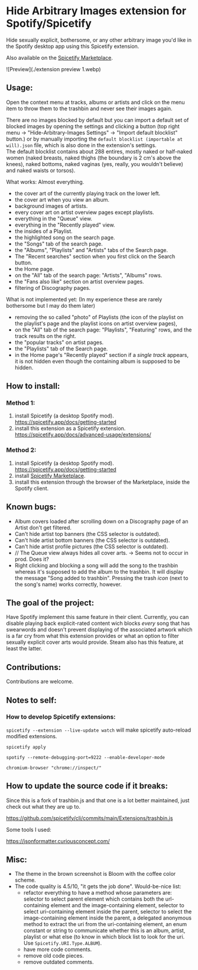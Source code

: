 # Hide Arbitrary Images extension for Spotify/Spicetify

Hide sexually explicit, bothersome, or any other arbitrary image you'd like in the Spotify desktop app using this Spicetify extension.

Also available on the [Spicetify Marketplace](https://github.com/spicetify/spicetify-marketplace).


![Preview](./extension preview 1.webp)

## Usage:

Open the context menu at tracks, albums or artists and click on the menu item to throw them to the trashbin and never see their images again.

There are no images blocked by default but you can import a default set of blocked images by opening the settings and clicking a button (top right menu -> "Hide-Arbitrary-Images Settings" -> "Import default blocklist" button.) or by manually importing the `default blocklist (importable at will).json` file, which is also done in the extension's settings.  
The default blocklist contains about 288 entires, mostly naked or half-naked women (naked breasts, naked thighs (the boundary is 2 cm's above the knees), naked bottoms, naked vaginas (yes, really, you wouldn't believe) and naked waists or torsos).

What works: Almost everything.

- the cover art of the currently playing track on the lower left. 
- the cover art when you view an album. 
- background images of artists. 
- every cover art on artist overview pages except playlists. 
- everything in the "Queue" view. 
- everything in the "Recently played" view. 
- the insides of a Playlist.
- the highlighted song on the search page. 
- the "Songs" tab of the search page. 
- the "Albums", "Playlists" and "Artists" tabs of the Search page. 
- The "Recent searches" section when you first click on the Search button.
- the Home page.
- on the "All" tab of the search page: "Artists", "Albums" rows.
- the "Fans also like" section on artist overview pages.
- filtering of Discography pages.

What is not implemented yet: (In my experience these are rarely bothersome but I may do them later)

- removing the so called "photo" of Playlists (the icon of the playlist on the playlist's page and the playlist icons on artist overview pages),
- on the "All" tab of the search page: "Playlists", "Featuring" rows, and the track results on the right.
- the "popular tracks" on artist pages. 
- the "Playlists" tab of the Search page. 
- in the Home page's "Recently played" section if a _single track_ appears, it is not hidden even though the containing album is supposed to be hidden. 

## How to install: 

### Method 1:
1. install Spicetify (a desktop Spotify mod). https://spicetify.app/docs/getting-started
2. install this extension as a Spicetify extension. https://spicetify.app/docs/advanced-usage/extensions/

### Method 2:
1. install Spicetify (a desktop Spotify mod). https://spicetify.app/docs/getting-started
2. install [Spicetify Marketplace](https://github.com/spicetify/spicetify-marketplace). 
3. install this extension through the browser of the Marketplace, inside the Spotify client. 

## Known bugs:

- Album covers loaded after scrolling down on a Discography page of an Artist don't get filtered.
- Can't hide artist top banners (the CSS selector is outdated).
- Can't hide artist bottom banners (the CSS selector is outdated).
- Can't hide artist profile pictures (the CSS selector is outdated).
- // The Queue view always hides all cover arts. -> Seems not to occur in prod. Does it?
- Right clicking and blocking a song will add the song to the trashbin whereas it's supposed to add the album to the trashbin. It will display the message "Song added to trashbin". Pressing the trash _icon_ (next to the song's name) works correctly, however. 

## The goal of the project:

Have Spotify implement this same feature in their client. Currently, you can disable playing back explicit-rated content wich blocks _every_ song that has swearwords and doesn't prevent displaying of the associated artwork which is a far cry from what this extension provides or what an option to filter sexually explicit cover arts would provide. Steam also has this feature, at least the latter. 

## Contributions:

Contributions are welcome.

## Notes to self:

### How to develop Spicetify extensions:  
`spicetify --extension --live-update watch` will make spicetify auto-reload modified extensions. 

`spicetify apply`

`spotify --remote-debugging-port=9222 --enable-developer-mode`

`chromium-browser "chrome://inspect/"`

## How to update the source code if it breaks:

Since this is a fork of trashbin.js and that one is a lot better maintained, just check out what they are up to.

https://github.com/spicetify/cli/commits/main/Extensions/trashbin.js

Some tools I used:

https://jsonformatter.curiousconcept.com/

## Misc:

- The theme in the brown screenshot is Bloom with the coffee color scheme.
- The code quality is 4.5/10, "it gets the job done". Would-be-nice list:
	- refactor everything to have a method whose parameters are: selector to select parent element which contains both the url-containing element and the image-containing element, selector to select uri-containing element inside the parent, selector to select the image-containing element inside the parent, a delegated anonymous method to extract the uri from the uri-containing element, an enum constant or string to communicate whether this is an album, artist, playlist or what else (to know in which block list to look for the uri. Use `Spicetify.URI.Type.ALBUM`).
	- have more code comments.
	- remove old code pieces. 
	- remove outdated comments. 
